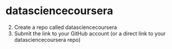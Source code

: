 # datasciencecoursera
2. Create a repo called datasciencecoursera
3. Submit the link to your GitHub account (or a direct link to your datasciencecoursera repo)
